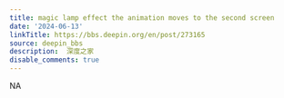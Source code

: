 ```yaml
---
title: magic lamp effect the animation moves to the second screen
date: '2024-06-13'
linkTitle: https://bbs.deepin.org/en/post/273165
source: deepin_bbs
description:  深度之家 
disable_comments: true
---
```

NA
